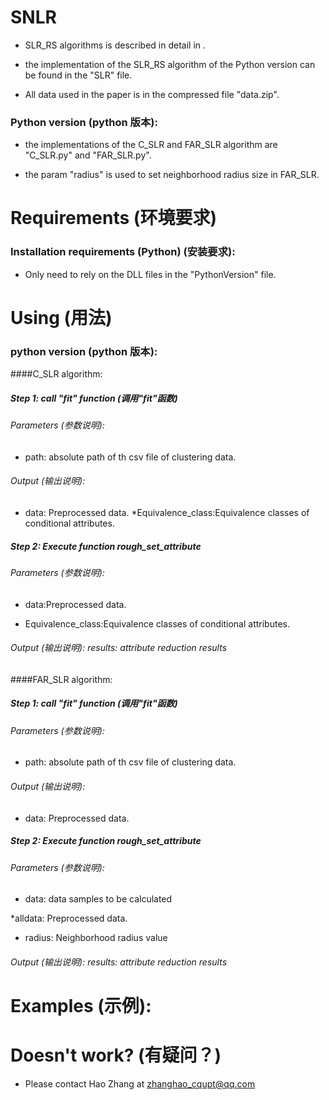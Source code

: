 # SNLR

* SLR_RS algorithms is described in detail in .

* the implementation of the SLR_RS algorithm of the Python version can be found in the "SLR" file.

* All data used in the paper is in the compressed file "data.zip".

### Python version (python 版本):

* the implementations of the C_SLR and FAR_SLR algorithm are "C_SLR.py" and "FAR_SLR.py".

* the param "radius" is used to set neighborhood radius size in FAR_SLR.

# Requirements (环境要求)

### Installation requirements (Python) (安装要求):

* Only need to rely on the DLL files in the "PythonVersion" file.

# Using (用法)

### python version (python 版本):
####C_SLR algorithm:

##### Step 1: call "fit" function (调用"fit"函数)

###### Parameters (参数说明): 

* path: absolute path of th csv file of clustering data.


###### Output (输出说明): 

* data: Preprocessed data.
*Equivalence_class:Equivalence classes of conditional attributes.

##### Step 2: Execute function rough_set_attribute

###### Parameters (参数说明): 

* data:Preprocessed data.

* Equivalence_class:Equivalence classes of conditional attributes.

###### Output (输出说明): results: attribute reduction results


####FAR_SLR algorithm:

##### Step 1: call "fit" function (调用"fit"函数)

###### Parameters (参数说明): 

* path: absolute path of th csv file of clustering data.

###### Output (输出说明): 

* data: Preprocessed data.

##### Step 2: Execute function rough_set_attribute

###### Parameters (参数说明): 

* data: data samples to be calculated

*alldata: Preprocessed data.

* radius: Neighborhood radius value

###### Output (输出说明): results: attribute reduction results

# Examples (示例):


# Doesn't work? (有疑问？)

* Please contact Hao Zhang at zhanghao_cqupt@qq.com
